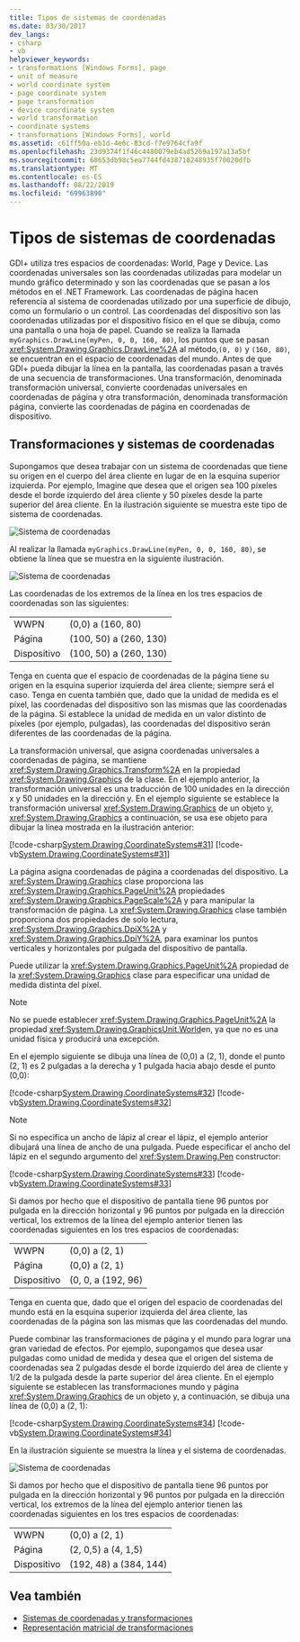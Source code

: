 ```yaml
---
title: Tipos de sistemas de coordenadas
ms.date: 03/30/2017
dev_langs:
- csharp
- vb
helpviewer_keywords:
- transformations [Windows Forms], page
- unit of measure
- world coordinate system
- page coordinate system
- page transformation
- device coordinate system
- world transformation
- coordinate systems
- transformations [Windows Forms], world
ms.assetid: c61ff50a-eb1d-4e6c-83cd-f7e9764cfa9f
ms.openlocfilehash: 23d9374f1f46c4480079eb4ad5269a197a13a5bf
ms.sourcegitcommit: 68653db98c5ea7744fd438710248935f70020dfb
ms.translationtype: MT
ms.contentlocale: es-ES
ms.lasthandoff: 08/22/2019
ms.locfileid: "69963890"
---
```

# <a name="types-of-coordinate-systems"></a>Tipos de sistemas de coordenadas
GDI+ utiliza tres espacios de coordenadas: World, Page y Device. Las coordenadas universales son las coordenadas utilizadas para modelar un mundo gráfico determinado y son las coordenadas que se pasan a los métodos en el .NET Framework. Las coordenadas de página hacen referencia al sistema de coordenadas utilizado por una superficie de dibujo, como un formulario o un control. Las coordenadas del dispositivo son las coordenadas utilizadas por el dispositivo físico en el que se dibuja, como una pantalla o una hoja de papel. Cuando se realiza la llamada `myGraphics.DrawLine(myPen, 0, 0, 160, 80)`, los puntos que se pasan <xref:System.Drawing.Graphics.DrawLine%2A> al método,`(0, 0)` y `(160, 80)`, se encuentran en el espacio de coordenadas del mundo. Antes de que GDI+ pueda dibujar la línea en la pantalla, las coordenadas pasan a través de una secuencia de transformaciones. Una transformación, denominada transformación universal, convierte coordenadas universales en coordenadas de página y otra transformación, denominada transformación página, convierte las coordenadas de página en coordenadas de dispositivo.  
  
## <a name="transforms-and-coordinate-systems"></a>Transformaciones y sistemas de coordenadas  
 Supongamos que desea trabajar con un sistema de coordenadas que tiene su origen en el cuerpo del área cliente en lugar de en la esquina superior izquierda. Por ejemplo, Imagine que desea que el origen sea 100 píxeles desde el borde izquierdo del área cliente y 50 píxeles desde la parte superior del área cliente. En la ilustración siguiente se muestra este tipo de sistema de coordenadas.  
  
 ![Sistema de coordenadas](./media/aboutgdip05-art01.gif "AboutGdip05_art01")  
  
 Al realizar la llamada `myGraphics.DrawLine(myPen, 0, 0, 160, 80)`, se obtiene la línea que se muestra en la siguiente ilustración.  
  
 ![Sistema de coordenadas](./media/aboutgdip05-art02.gif "AboutGdip05_art02")  
  
 Las coordenadas de los extremos de la línea en los tres espacios de coordenadas son las siguientes:  
  
|||  
|-|-|  
|WWPN|(0,0) a (160, 80)|  
|Página|(100, 50) a (260, 130)|  
|Dispositivo|(100, 50) a (260, 130)|  
  
 Tenga en cuenta que el espacio de coordenadas de la página tiene su origen en la esquina superior izquierda del área cliente; siempre será el caso. Tenga en cuenta también que, dado que la unidad de medida es el píxel, las coordenadas del dispositivo son las mismas que las coordenadas de la página. Si establece la unidad de medida en un valor distinto de píxeles (por ejemplo, pulgadas), las coordenadas del dispositivo serán diferentes de las coordenadas de la página.  
  
 La transformación universal, que asigna coordenadas universales a coordenadas de página, se mantiene <xref:System.Drawing.Graphics.Transform%2A> en la propiedad <xref:System.Drawing.Graphics> de la clase. En el ejemplo anterior, la transformación universal es una traducción de 100 unidades en la dirección x y 50 unidades en la dirección y. En el ejemplo siguiente se establece la transformación universal <xref:System.Drawing.Graphics> de un objeto y, <xref:System.Drawing.Graphics> a continuación, se usa ese objeto para dibujar la línea mostrada en la ilustración anterior:  
  
 [!code-csharp[System.Drawing.CoordinateSystems#31](~/samples/snippets/csharp/VS_Snippets_Winforms/System.Drawing.CoordinateSystems/CS/Class1.cs#31)]
 [!code-vb[System.Drawing.CoordinateSystems#31](~/samples/snippets/visualbasic/VS_Snippets_Winforms/System.Drawing.CoordinateSystems/VB/Class1.vb#31)]  
  
 La página asigna coordenadas de página a coordenadas del dispositivo. La <xref:System.Drawing.Graphics> clase proporciona las <xref:System.Drawing.Graphics.PageUnit%2A> propiedades <xref:System.Drawing.Graphics.PageScale%2A> y para manipular la transformación de página. La <xref:System.Drawing.Graphics> clase también proporciona dos propiedades de solo lectura, <xref:System.Drawing.Graphics.DpiX%2A> y <xref:System.Drawing.Graphics.DpiY%2A>, para examinar los puntos verticales y horizontales por pulgada del dispositivo de pantalla.  
  
 Puede utilizar la <xref:System.Drawing.Graphics.PageUnit%2A> propiedad de la <xref:System.Drawing.Graphics> clase para especificar una unidad de medida distinta del píxel.  
  
> [!NOTE]
> No se puede establecer <xref:System.Drawing.Graphics.PageUnit%2A> la propiedad <xref:System.Drawing.GraphicsUnit.World>en, ya que no es una unidad física y producirá una excepción.  
  
 En el ejemplo siguiente se dibuja una línea de (0,0) a (2, 1), donde el punto (2, 1) es 2 pulgadas a la derecha y 1 pulgada hacia abajo desde el punto (0,0):  
  
 [!code-csharp[System.Drawing.CoordinateSystems#32](~/samples/snippets/csharp/VS_Snippets_Winforms/System.Drawing.CoordinateSystems/CS/Class1.cs#32)]
 [!code-vb[System.Drawing.CoordinateSystems#32](~/samples/snippets/visualbasic/VS_Snippets_Winforms/System.Drawing.CoordinateSystems/VB/Class1.vb#32)]  
  
> [!NOTE]
> Si no especifica un ancho de lápiz al crear el lápiz, el ejemplo anterior dibujará una línea de ancho de una pulgada. Puede especificar el ancho del lápiz en el segundo argumento del <xref:System.Drawing.Pen> constructor:  
  
 [!code-csharp[System.Drawing.CoordinateSystems#33](~/samples/snippets/csharp/VS_Snippets_Winforms/System.Drawing.CoordinateSystems/CS/Class1.cs#33)]
 [!code-vb[System.Drawing.CoordinateSystems#33](~/samples/snippets/visualbasic/VS_Snippets_Winforms/System.Drawing.CoordinateSystems/VB/Class1.vb#33)]  
  
 Si damos por hecho que el dispositivo de pantalla tiene 96 puntos por pulgada en la dirección horizontal y 96 puntos por pulgada en la dirección vertical, los extremos de la línea del ejemplo anterior tienen las coordenadas siguientes en los tres espacios de coordenadas:  
  
|||  
|-|-|  
|WWPN|(0,0) a (2, 1)|  
|Página|(0,0) a (2, 1)|  
|Dispositivo|(0, 0, a (192, 96)|  
  
 Tenga en cuenta que, dado que el origen del espacio de coordenadas del mundo está en la esquina superior izquierda del área cliente, las coordenadas de la página son las mismas que las coordenadas del mundo.  
  
 Puede combinar las transformaciones de página y el mundo para lograr una gran variedad de efectos. Por ejemplo, supongamos que desea usar pulgadas como unidad de medida y desea que el origen del sistema de coordenadas sea 2 pulgadas desde el borde izquierdo del área de cliente y 1/2 de la pulgada desde la parte superior del área cliente. En el ejemplo siguiente se establecen las transformaciones mundo y página <xref:System.Drawing.Graphics> de un objeto y, a continuación, se dibuja una línea de (0,0) a (2, 1):  
  
 [!code-csharp[System.Drawing.CoordinateSystems#34](~/samples/snippets/csharp/VS_Snippets_Winforms/System.Drawing.CoordinateSystems/CS/Class1.cs#34)]
 [!code-vb[System.Drawing.CoordinateSystems#34](~/samples/snippets/visualbasic/VS_Snippets_Winforms/System.Drawing.CoordinateSystems/VB/Class1.vb#34)]  
  
 En la ilustración siguiente se muestra la línea y el sistema de coordenadas.  
  
 ![Sistema de coordenadas](./media/aboutgdip05-art03.gif "AboutGdip05_art03")  
  
 Si damos por hecho que el dispositivo de pantalla tiene 96 puntos por pulgada en la dirección horizontal y 96 puntos por pulgada en la dirección vertical, los extremos de la línea del ejemplo anterior tienen las coordenadas siguientes en los tres espacios de coordenadas:  
  
|||  
|-|-|  
|WWPN|(0,0) a (2, 1)|  
|Página|(2, 0,5) a (4, 1,5)|  
|Dispositivo|(192, 48) a (384, 144)|  
  
## <a name="see-also"></a>Vea también

- [Sistemas de coordenadas y transformaciones](coordinate-systems-and-transformations.md)
- [Representación matricial de transformaciones](matrix-representation-of-transformations.md)
